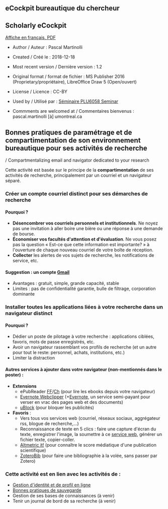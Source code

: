 ## eCockpit bureautique du chercheur
## Scholarly eCockpit 

[Affiche en français, PDF](https://github.com/pmartinolli/TM-SchoCockpit/blob/master/files/TM-SchoCockpit-1.2.fr.pdf)

* Author / Auteur : Pascal Martinolli

* Created / Créé le : 2018-12-18

* Most recent version / Dernière version : 1.2

* Original format / format de fichier : MS Publisher 2016 (Proprietary/propriétaire), LibreOffice Draw 5 (Open/ouvert)

* License / Licence : CC-BY

* Used by / Utilisé par  : [Séminaire PLU6058 Seminar](http://guides.bib.umontreal.ca/cours/1-PLU6058)

* Commments are welcomed at / Commentaires bienvenus : pascal.martinolli [à] umontreal.ca


## Bonnes pratiques de paramétrage et de compartimentation de son environnement bureautique pour ses activités de recherche
/ Compartmentalizing email and navigator dedicated to your research

Cette activité est basée sur le principe de la **compartimentation** de ses activités de recherche, principalement par un courriel et un navigateur séparé.


### Créer un compte courriel distinct pour ses démarches de recherche

#### Pourquoi ?
- **Désencombrer vos courriels personnels et institutionnels**. Ne noyez pas une invitation à aller boire une bière ou une réponse à une demande de bourse.
- **Économiser vos facultés d'attention et d'évaluation**. Ne vous posez pas la question « Est-ce que cette information est importante? » à l'ouverture de chaque nouveau courriel de votre boîte de réception. 
- **Collecter** les alertes de vos sujets de recherche, les notifications de service, etc.

#### Suggestion : un compte [Gmail](https://mail.google.com)
- Avantages : gratuit, simple, grande capacité, stable
- Limites : pas de confidentialité garantie, bulle de filtrage, corporation dominante


### Installer toutes les applications liées à votre recherche dans un navigateur distinct

#### Pourquoi ?
- Dédier un poste de pilotage à votre recherche : applications ciblées, favoris, mots de passe enregistrés, etc.
- Avoir un navigateur rassemblant vos profils de recherche (et un autre pour tout le reste: personnel, achats, institutions, etc.)
- Limiter la distraction 

#### Autres services à ajouter dans votre navigateur (non-mentionnés dans le poster) :
- **Extensions**
  - ePubReader [FF](https://addons.mozilla.org/en-US/firefox/addon/epubreader/)/[Ch](https://chrome.google.com/webstore/detail/epubreader/) (pour lire les ebooks depuis votre navigateur)
  - [Evernote Webclipper](https://evernote.com/intl/fr/features/webclipper) (+[Evernote](https://evernote.com), un service semi-payant pour verser en vrac des pages web et des documents)
  - [uBlock](https://github.com/gorhill/uBlock) (pour bloquer les publicités)
- **Favoris** :
  - Vers tous vos services web (courriel, réseaux sociaux, aggrégateur rss, blogue de recherche,...)
  - Reconnaissance de texte en 5 clics : faire une capture d'écran du texte, enregistrer l'image, la soumettre à ce [service web](https://www.onlineocr.net/), générer un fichier texte, copier-coller.
  - [Altmetric it!](https://www.altmetric.com/products/free-tools/bookmarklet/) (pour connaître le score médiatique d'une publication scientifique)
  - [ZoteroBib](https://zbib.org/) (pour faire une bibliographie à la volée, sans passer par Zotero)
 

### Cette activité est en lien avec les activités de :
- [Gestion d'identité et de profil en ligne](https://github.com/pmartinolli/TM-SchoProMa)
- [Bonnes pratiques de sauvegarde](https://github.com/pmartinolli/TM-Saveorcry)
- Gestion de ses bases de connaissances (à venir)
- Tenir un journal de bord de sa recherche (à venir)

